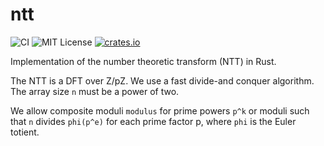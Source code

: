 # ntt
![CI](https://github.com/jacksonwalters/ntt/actions/workflows/ci.yml/badge.svg)
![MIT License](https://img.shields.io/badge/License-MIT-brightgreen)
[![crates.io](https://img.shields.io/crates/v/ntt.svg)](https://crates.io/crates/ntt)


Implementation of the number theoretic transform (NTT) in Rust.

The NTT is a DFT over Z/pZ. We use a fast divide-and conquer algorithm. The array size `n` must be a power of two. 

We allow composite moduli `modulus` for prime powers `p^k` or moduli such that `n` divides `phi(p^e)` for each prime factor p, where `phi` is the Euler totient.
